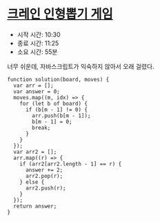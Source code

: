 # [크레인 인형뽑기 게임](https://programmers.co.kr/learn/courses/30/lessons/64061)

- 시작 시간: 10:30
- 종료 시간: 11:25
- 소요 시간: 55분

너무 쉬운데, 자바스크립트가 익숙하지 않아서 오래 걸렸다.

```
function solution(board, moves) {
  var arr = [];
  var answer = 0;
  moves.map((m, idx) => {
    for (let b of board) {
      if (b[m - 1] != 0) {
        arr.push(b[m - 1]);
        b[m - 1] = 0;
        break;
      }
    }
  });
  var arr2 = [];
  arr.map((r) => {
    if (arr2[arr2.length - 1] == r) {
      answer += 2;
      arr2.pop(r);
    } else {
      arr2.push(r);
    }
  });
  return answer;
}
```
